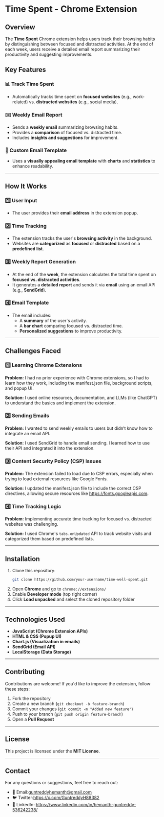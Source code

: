 # Time Spent - Chrome Extension

## Overview
The **Time Spent** Chrome extension helps users track their browsing habits by distinguishing between focused and distracted activities. At the end of each week, users receive a detailed email report summarizing their productivity and suggesting improvements.

## Key Features

### 📊 Track Time Spent
- Automatically tracks time spent on **focused websites** (e.g., work-related) vs. **distracted websites** (e.g., social media).

### ✉️ Weekly Email Report
- Sends a **weekly email** summarizing browsing habits.
- Provides a **comparison** of focused vs. distracted time.
- Includes **insights and suggestions** for improvement.

### 🎨 Custom Email Template
- Uses a **visually appealing email template** with **charts** and **statistics** to enhance readability.

---

## How It Works

### 1️⃣ User Input
- The user provides their **email address** in the extension popup.

### 2️⃣ Time Tracking
- The extension tracks the user's **browsing activity** in the background.
- Websites are **categorized** as **focused** or **distracted** based on a **predefined list**.

### 3️⃣ Weekly Report Generation
- At the end of the **week**, the extension calculates the total time spent on **focused vs. distracted activities**.
- It generates a **detailed report** and sends it via **email** using an email API (e.g., **SendGrid**).

### 4️⃣ Email Template
- The email includes:
  - A **summary** of the user's activity.
  - A **bar chart** comparing focused vs. distracted time.
  - **Personalized suggestions** to improve productivity.

---

## Challenges Faced

### 1️⃣ Learning Chrome Extensions
**Problem:** I had no prior experience with Chrome extensions, so I had to learn how they work, including the manifest.json file, background scripts, and popup UI.

**Solution:** I used online resources, documentation, and LLMs (like ChatGPT) to understand the basics and implement the extension.

### 2️⃣ Sending Emails
**Problem:** I wanted to send weekly emails to users but didn’t know how to integrate an email API.

**Solution:** I used SendGrid to handle email sending. I learned how to use their API and integrated it into the extension.

### 3️⃣ Content Security Policy (CSP) Issues
**Problem:** The extension failed to load due to CSP errors, especially when trying to load external resources like Google Fonts.

**Solution:** I updated the manifest.json file to include the correct CSP directives, allowing secure resources like https://fonts.googleapis.com.

### 4️⃣ Time Tracking Logic
**Problem:** Implementing accurate time tracking for focused vs. distracted websites was challenging.

**Solution:** I used Chrome's `tabs.onUpdated` API to track website visits and categorized them based on predefined lists.

---

## Installation

1. Clone this repository:
   ```bash
   git clone https://github.com/your-username/time-well-spent.git
   ```
2. Open **Chrome** and go to `chrome://extensions/`
3. Enable **Developer mode** (top right corner)
4. Click **Load unpacked** and select the cloned repository folder

---

## Technologies Used
- **JavaScript (Chrome Extension APIs)**
- **HTML & CSS (Popup UI)**
- **Chart.js (Visualization in emails)**
- **SendGrid (Email API)**
- **LocalStorage (Data Storage)**

---

## Contributing
Contributions are welcome! If you'd like to improve the extension, follow these steps:
1. Fork the repository
2. Create a new branch (`git checkout -b feature-branch`)
3. Commit your changes (`git commit -m "Added new feature"`)
4. Push to your branch (`git push origin feature-branch`)
5. Open a **Pull Request**

---

## License
This project is licensed under the **MIT License**.

---

## Contact
For any questions or suggestions, feel free to reach out:
- 📧 Email:guntreddyhemanth@gmail.com
- 🐦 Twitter:https://x.com/GuntreddyH88382
- 💼 LinkedIn: https://www.linkedin.com/in/hemanth-guntreddy-536242238/
